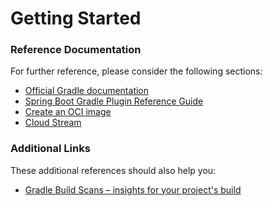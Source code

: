 # Getting Started

### Reference Documentation

For further reference, please consider the following sections:

* [Official Gradle documentation](https://docs.gradle.org)
* [Spring Boot Gradle Plugin Reference Guide](https://docs.spring.io/spring-boot/3.4.0/gradle-plugin)
* [Create an OCI image](https://docs.spring.io/spring-boot/3.4.0/gradle-plugin/packaging-oci-image.html)
* [Cloud Stream](https://docs.spring.io/spring-cloud-stream/reference/)

### Additional Links

These additional references should also help you:

* [Gradle Build Scans – insights for your project's build](https://scans.gradle.com#gradle)

